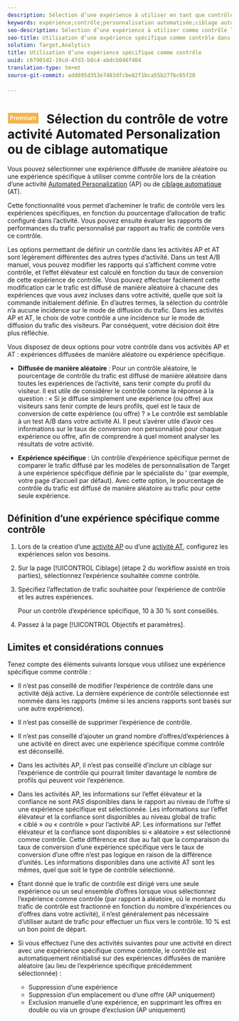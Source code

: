 ```yaml
---
description: Sélection d’une expérience à utiliser en tant que contrôle lors de la création d’une Automated Personalization (Personnalisation automatisée) ou d’une activité de ciblage automatique.
keywords: expérience;contrôle;personnalisation automatisée;ciblage automatique
seo-description: Sélection d’une expérience à utiliser comme contrôle lors de la création d’une activité Automated Personalization (Personnalisation automatisée) ou de ciblage automatique dans Adobe Target.
seo-title: Utilisation d’une expérience spécifique comme contrôle dans Adobe Target
solution: Target,Analytics
title: Utilisation d’une expérience spécifique comme contrôle
uuid: c67901d2-19cd-47d3-b8c4-abdcb046f404
translation-type: tm+mt
source-git-commit: add895d353e7483dfcbe82f1bca55b277bc65f20

---
```



# ![PREMIUM](/help/assets/premium.png) Sélection du contrôle de votre activité Automated Personalization ou de ciblage automatique

Vous pouvez sélectionner une expérience diffusée de manière aléatoire ou une expérience spécifique à utiliser comme contrôle lors de la création d’une activité [Automated Personalization](/help/c-activities/t-automated-personalization/automated-personalization.md) (AP) ou de [ciblage automatique](/help/c-activities/auto-target-to-optimize.md) (AT).

Cette fonctionnalité vous permet d’acheminer le trafic de contrôle vers les expériences spécifiques, en fonction du pourcentage d’allocation de trafic configuré dans l’activité. Vous pouvez ensuite évaluer les rapports de performances du trafic personnalisé par rapport au trafic de contrôle vers ce contrôle.

Les options permettant de définir un contrôle dans les activités AP et AT sont légèrement différentes des autres types d’activité. Dans un test A/B manuel, vous pouvez modifier les rapports qui s’affichent comme votre contrôle, et l’effet élévateur est calculé en fonction du taux de conversion de cette expérience de contrôle. Vous pouvez effectuer facilement cette modification car le trafic est diffusé de manière aléatoire à chacune des expériences que vous avez incluses dans votre activité, quelle que soit la commande initialement définie. En d’autres termes, la sélection du contrôle n’a aucune incidence sur le mode de diffusion du trafic. Dans les activités AP et AT, le choix de votre contrôle a une incidence sur le mode de diffusion du trafic des visiteurs. Par conséquent, votre décision doit être plus réfléchie.

Vous disposez de deux options pour votre contrôle dans vos activités AP et AT : expériences diffusées de manière aléatoire ou expérience spécifique.

* **Diffusée de manière aléatoire** : Pour un contrôle aléatoire, le pourcentage de contrôle du trafic est diffusé de manière aléatoire dans toutes les expériences de l’activité, sans tenir compte du profil du visiteur. Il est utile de considérer le contrôle comme la réponse à la question : « Si je diffuse simplement une expérience (ou offre) aux visiteurs sans tenir compte de leurs profils, quel est le taux de conversion de cette expérience (ou offre) ? » Le contrôle est semblable à un test A/B dans votre activité AI. Il peut s’avérer utile d’avoir ces informations sur le taux de conversion non personnalisé pour chaque expérience ou offre, afin de comprendre à quel moment analyser les résultats de votre activité.

* **Expérience spécifique** : Un contrôle d’expérience spécifique permet de comparer le trafic diffusé par les modèles de personnalisation de Target à une expérience spécifique définie par le spécialiste du ’ (par exemple, votre page d’accueil par défaut). Avec cette option, le pourcentage de contrôle du trafic est diffusé de manière aléatoire au trafic pour cette seule expérience.

## Définition d’une expérience spécifique comme contrôle

1. Lors de la création d’une [activité AP](/help/c-activities/t-automated-personalization/create-ap-activity.md) ou d’une [activité AT](/help/c-activities/t-test-ab/t-test-create-ab/ab-audience.md), configurez les expériences selon vos besoins.
1. Sur la page [!UICONTROL Ciblage] (étape 2 du workflow assisté en trois parties), sélectionnez l’expérience souhaitée comme contrôle.
1. Spécifiez l’affectation de trafic souhaitée pour l’expérience de contrôle et les autres expériences.

   Pour un contrôle d’expérience spécifique, 10 à 30 % sont conseillés.

1. Passez à la page [!UICONTROL Objectifs et paramètres].

## Limites et considérations connues

Tenez compte des éléments suivants lorsque vous utilisez une expérience spécifique comme contrôle :

* Il n’est pas conseillé de modifier l’expérience de contrôle dans une activité déjà active. La dernière expérience de contrôle sélectionnée est nommée dans les rapports (même si les anciens rapports sont basés sur une autre expérience).
* Il n’est pas conseillé de supprimer l’expérience de contrôle.
* Il n’est pas conseillé d’ajouter un grand nombre d’offres/d’expériences à une activité en direct avec une expérience spécifique comme contrôle est déconseillé.
* Dans les activités AP, il n’est pas conseillé d’inclure un ciblage sur l’expérience de contrôle qui pourrait limiter davantage le nombre de profils qui peuvent voir l’expérience.
* Dans les activités AP, les informations sur l’effet élévateur et la confiance ne sont *PAS* disponibles dans le rapport au niveau de l’offre si une expérience spécifique est sélectionnée. Les informations sur l’effet élévateur et la confiance sont disponibles au niveau global de trafic « ciblé » ou « contrôle » pour l’activité AP. Les informations sur l’effet élévateur et la confiance sont disponibles si « aléatoire » est sélectionné comme contrôle. Cette différence est due au fait que la comparaison du taux de conversion d’une expérience spécifique vers le taux de conversion d’une offre n’est pas logique en raison de la différence d’unités. Les informations disponibles dans une activité AT sont les mêmes, quel que soit le type de contrôle sélectionné.
* Étant donné que le trafic de contrôle est dirigé vers une seule expérience ou un seul ensemble d’offres lorsque vous sélectionnez l’expérience comme contrôle (par rapport à aléatoire, où le montant du trafic de contrôle est fractionné en fonction du nombre d’expériences ou d’offres dans votre activité), il n’est généralement pas nécessaire d’utiliser autant de trafic pour effectuer un flux vers le contrôle. 10 % est un bon point de départ.
* Si vous effectuez l’une des activités suivantes pour une activité en direct avec une expérience spécifique comme contrôle, le contrôle est automatiquement réinitialisé sur des expériences diffusées de manière aléatoire (au lieu de l’expérience spécifique précédemment sélectionnée) :

   * Suppression d’une expérience
   * Suppression d’un emplacement ou d’une offre (AP uniquement)
   * Exclusion manuelle d’une expérience, en supprimant les offres en double ou via un groupe d’exclusion (AP uniquement)

